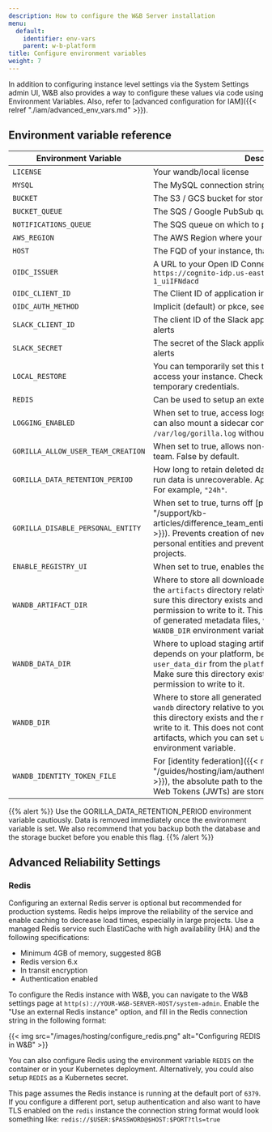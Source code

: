 ```yaml
---
description: How to configure the W&B Server installation
menu:
  default:
    identifier: env-vars
    parent: w-b-platform
title: Configure environment variables
weight: 7
---
```


In addition to configuring instance level settings via the System Settings admin UI, W&B also provides a way to configure these values via code using Environment Variables. Also, refer to [advanced configuration for IAM]({{< relref "./iam/advanced_env_vars.md" >}}).

## Environment variable reference

| Environment Variable             | Description                                                                                                                                                                              |
|----------------------------------|------------------------------------------------------------------------------------------------------------------------------------------------------------------------------------------|
| `LICENSE`                          | Your wandb/local license                                                                                                                                                                 |
| `MYSQL`                            | The MySQL connection string                                                                                                                                                              |
| `BUCKET`                           | The S3 / GCS bucket for storing data                                                                                                                                                     |
| `BUCKET_QUEUE`                     | The SQS / Google PubSub queue for object creation events                                                                                                                                 |
| `NOTIFICATIONS_QUEUE`              | The SQS queue on which to publish run events                                                                                                                                             |
| `AWS_REGION`                       | The AWS Region where your bucket lives                                                                                                                                                   |
| `HOST`                             | The FQD of your instance, that is `https://my.domain.net`                                                                                                       |
| `OIDC_ISSUER`                      | A URL to your Open ID Connect identity provider, that is `https://cognito-idp.us-east-1.amazonaws.com/us-east-1_uiIFNdacd` |
| `OIDC_CLIENT_ID`                   | The Client ID of application in your identity provider                                                                                                                                   |
| `OIDC_AUTH_METHOD`                 | Implicit (default) or pkce, see below for more context                                                                                                                                   |
| `SLACK_CLIENT_ID`                  | The client ID of the Slack application you want to use for alerts                                                                                                                        |
| `SLACK_SECRET`                     | The secret of the Slack application you want to use for alerts                                                                                                                           |
| `LOCAL_RESTORE`                    | You can temporarily set this to true if you're unable to access your instance. Check the logs from the container for temporary credentials.                                              |
| `REDIS`                            | Can be used to setup an external REDIS instance with W&B.                                                                                                                                |
| `LOGGING_ENABLED`                  | When set to true, access logs are streamed to stdout. You can also mount a sidecar container and tail `/var/log/gorilla.log` without setting this variable.                              |
| `GORILLA_ALLOW_USER_TEAM_CREATION` | When set to true, allows non-admin users to create a new team. False by default.                                                                                                         |
| `GORILLA_DATA_RETENTION_PERIOD`    | How long to retain deleted data from runs in hours. Deleted run data is unrecoverable. Append an `h` to the input value. For example, `"24h"`. |
| `GORILLA_DISABLE_PERSONAL_ENTITY`  | When set to true, turns off [personal entities]({{< relref "/support/kb-articles/difference_team_entity_user_entity_mean_me.md" >}}). Prevents creation of new personal projects in their personal entities and prevents writing to existing personal projects. |
| `ENABLE_REGISTRY_UI`               | When set to true, enables the new W&B Registry UI.            |
| `WANDB_ARTIFACT_DIR`               | Where to store all downloaded artifacts. If unset, defaults to the `artifacts` directory relative to your training script. Make sure this directory exists and the running user has permission to write to it. This does not control the location of generated metadata files, which you can set using the `WANDB_DIR` environment variable. |
| `WANDB_DATA_DIR`                   | Where to upload staging artifacts. The default location depends on your platform, because it uses the value of `user_data_dir` from the `platformdirs` Python package. Make sure this directory exists and the running user has permission to write to it. |
| `WANDB_DIR`                        | Where to store all generated files. If unset, defaults to the `wandb` directory relative to your training script. Make sure this directory exists and the running user has permission to write to it. This does not control the location of downloaded artifacts, which you can set using the `WANDB_ARTIFACT_DIR` environment variable. |
| `WANDB_IDENTITY_TOKEN_FILE`        | For [identity federation]({{< relref "/guides/hosting/iam/authentication/identity_federation.md" >}}), the absolute path to the local directory where Java Web Tokens (JWTs) are stored. |
{{% alert %}}
Use the GORILLA_DATA_RETENTION_PERIOD environment variable cautiously. Data is removed immediately once the environment variable is set. We also recommend that you backup both the database and the storage bucket before you enable this flag.
{{% /alert %}}

## Advanced Reliability Settings

### Redis

Configuring an external Redis server is optional but recommended for production systems. Redis helps improve the reliability of the service and enable caching to decrease load times, especially in large projects. Use a managed Redis service such ElastiCache with high availability (HA) and the following specifications:

- Minimum 4GB of memory, suggested 8GB
- Redis version 6.x
- In transit encryption
- Authentication enabled

To configure the Redis instance with W&B, you can navigate to the W&B settings page at `http(s)://YOUR-W&B-SERVER-HOST/system-admin`. Enable the "Use an external Redis instance" option, and fill in the Redis connection string in the following format:

{{< img src="/images/hosting/configure_redis.png" alt="Configuring REDIS in W&B" >}}

You can also configure Redis using the environment variable `REDIS` on the container or in your Kubernetes deployment. Alternatively, you could also setup `REDIS` as a Kubernetes secret.

This page assumes the Redis instance is running at the default port of `6379`. If you configure a different port, setup authentication and also want to have TLS enabled on the `redis` instance the connection string format would look something like: `redis://$USER:$PASSWORD@$HOST:$PORT?tls=true`
